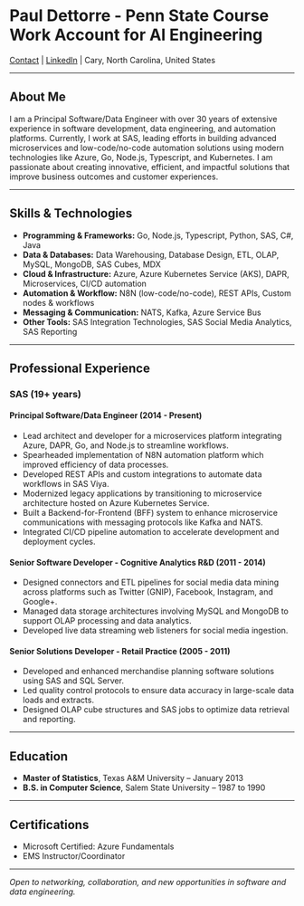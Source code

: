 # Paul Dettorre - Penn State Course Work Account for AI Engineering

[Contact](mailto:pad5591@psu.edu) | [LinkedIn](https://www.linkedin.com/in/pdettorre) | Cary, North Carolina, United States

---

## About Me

I am a Principal Software/Data Engineer with over 30 years of extensive experience in software development, data engineering, and automation platforms. Currently, I work at SAS, leading efforts in building advanced microservices and low-code/no-code automation solutions using modern technologies like Azure, Go, Node.js, Typescript, and Kubernetes. I am passionate about creating innovative, efficient, and impactful solutions that improve business outcomes and customer experiences.

---

## Skills & Technologies

- **Programming & Frameworks:** Go, Node.js, Typescript, Python, SAS, C#, Java  
- **Data & Databases:** Data Warehousing, Database Design, ETL, OLAP, MySQL, MongoDB, SAS Cubes, MDX  
- **Cloud & Infrastructure:** Azure, Azure Kubernetes Service (AKS), DAPR, Microservices, CI/CD automation  
- **Automation & Workflow:** N8N (low-code/no-code), REST APIs, Custom nodes & workflows  
- **Messaging & Communication:** NATS, Kafka, Azure Service Bus  
- **Other Tools:** SAS Integration Technologies, SAS Social Media Analytics, SAS Reporting  

---

## Professional Experience

### SAS (19+ years)

#### Principal Software/Data Engineer (2014 - Present)
- Lead architect and developer for a microservices platform integrating Azure, DAPR, Go, and Node.js to streamline workflows.
- Spearheaded implementation of N8N automation platform which improved efficiency of data processes.
- Developed REST APIs and custom integrations to automate data workflows in SAS Viya.
- Modernized legacy applications by transitioning to microservice architecture hosted on Azure Kubernetes Service.
- Built a Backend-for-Frontend (BFF) system to enhance microservice communications with messaging protocols like Kafka and NATS.
- Integrated CI/CD pipeline automation to accelerate development and deployment cycles.

#### Senior Software Developer - Cognitive Analytics R&D (2011 - 2014)
- Designed connectors and ETL pipelines for social media data mining across platforms such as Twitter (GNIP), Facebook, Instagram, and Google+.
- Managed data storage architectures involving MySQL and MongoDB to support OLAP processing and data analytics.
- Developed live data streaming web listeners for social media ingestion.

#### Senior Solutions Developer - Retail Practice (2005 - 2011)
- Developed and enhanced merchandise planning software solutions using SAS and SQL Server.
- Led quality control protocols to ensure data accuracy in large-scale data loads and extracts.
- Designed OLAP cube structures and SAS jobs to optimize data retrieval and reporting.

---

## Education

- **Master of Statistics**, Texas A&M University – January 2013  
- **B.S. in Computer Science**, Salem State University – 1987 to 1990  

---

## Certifications

- Microsoft Certified: Azure Fundamentals  
- EMS Instructor/Coordinator  

---

*Open to networking, collaboration, and new opportunities in software and data engineering.*  

